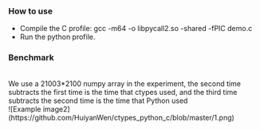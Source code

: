 <h3>How to use</h3>
<ul>
<li>Compile the C profile: gcc -m64 -o libpycall2.so -shared -fPIC demo.c</li>
<li>Run the python profile.</li>
</ul>
<h3>Benchmark</h3>
<br>We use a 21003*2100 numpy array in the experiment, the second time subtracts the first time is the time that ctypes used, and the third time subtracts the second time is the time that Python used</br>
![Example image2](https://github.com/HuiyanWen/ctypes_python_c/blob/master/1.png)
